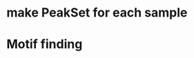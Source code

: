 # make PeakSet for each sample
# Motif finding

<!--stackedit_data:
eyJoaXN0b3J5IjpbLTE5NTEwNDMwMjddfQ==
-->